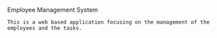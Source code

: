 Employee Management System
```
This is a web based application focusing on the management of the employees and the tasks.
```
